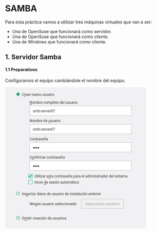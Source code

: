 # SAMBA

Para esta práctica vamos a utilizar tres máquinas virtuales que van a 
ser:

* Una de OpenSuse que funcionará como servidor.
* Una de OpenSuse que funcionará como cliente.
* Una de Windows que funcionará como cliente.

## 1. Servidor Samba 

#### 1.1 Preparativos

Configuramos el equipo cambiándole el nombre del equipo.

![](./img/1.png)


